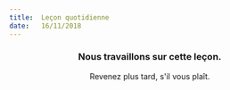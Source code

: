 ```yaml
---
title:  Leçon quotidienne
date:   16/11/2018
---
```


### <center>Nous travaillons sur cette leçon.</center>
<center>Revenez plus tard, s'il vous plaît.</center>